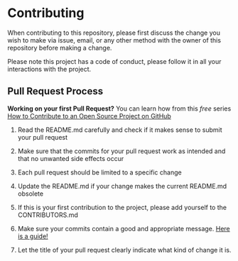 # Contributing

When contributing to this repository, please first discuss the change you wish
to make via issue, email, or any other method with the owner of this
repository before making a change.

Please note this project has a code of conduct, please follow it in all your
interactions with the project.

## Pull Request Process

**Working on your first Pull Request?** You can learn how from this *free*
series [How to Contribute to an Open Source Project on
GitHub](https://egghead.io/courses/how-to-contribute-to-an-open-source-project-on-github)

1. Read the README.md carefully and check if it makes sense to submit your
   pull request

2. Make sure that the commits for your pull request work as intended and that
   no unwanted side effects occur

3. Each pull request should be limited to a specific change

4. Update the README.md if your change makes the current README.md obsolete

5. If this is your first contribution to the project, please add yourself to
   the CONTRIBUTORS.md

6. Make sure your commits contain a good and appropriate message.
   [Here is a guide!](https://chris.beams.io/posts/git-commit/)

7. Let the title of your pull request clearly indicate what kind of change it
   is.

